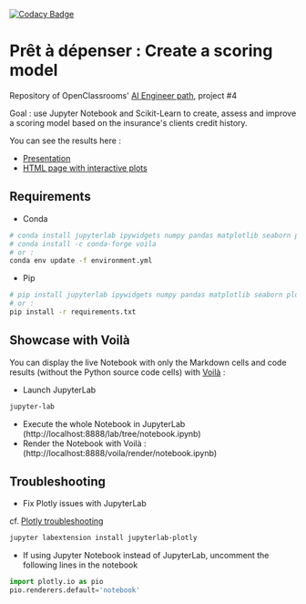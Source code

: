 [![Codacy Badge](https://app.codacy.com/project/badge/Grade/dd4a397e7bfe43a5bcf16ff7e6a2056a)](https://www.codacy.com/gh/fleuryc/oc_ingenieur-ia_P4-Construisez-un-modele-de-scoring/dashboard)

# Prêt à dépenser : Create a scoring model

Repository of OpenClassrooms' [AI Engineer path](https://openclassrooms.com/fr/paths/188-ingenieur-ia), project #4

Goal : use Jupyter Notebook and Scikit-Learn to create, assess and improve a scoring model based on the insurance's clients credit history.

You can see the results here :

- [Presentation]()
- [HTML page with interactive plots]()

## Requirements

- Conda

```bash
# conda install jupyterlab ipywidgets numpy pandas matplotlib seaborn plotly statsmodels scikit-learn scikit-learn-intelex
# conda install -c conda-forge voila
# or :
conda env update -f environment.yml
```

- Pip

```bash
# pip install jupyterlab ipywidgets numpy pandas matplotlib seaborn plotly statsmodels scikit-learn scikit-learn-intelex voila
# or :
pip install -r requirements.txt
```

## Showcase with Voilà

You can display the live Notebook with only the Markdown cells and code results (without the Python source code cells) with [Voilà](https://github.com/voila-dashboards/voila) :

- Launch JupyterLab

```bash
jupyter-lab
```

- Execute the whole Notebook in JupyterLab (http://localhost:8888/lab/tree/notebook.ipynb)
- Render the Notebook with Voilà : (http://localhost:8888/voila/render/notebook.ipynb)

## Troubleshooting

- Fix Plotly issues with JupyterLab

cf. [Plotly troubleshooting](https://plotly.com/python/troubleshooting/#jupyterlab-problems)

```bash
jupyter labextension install jupyterlab-plotly
```

- If using Jupyter Notebook instead of JupyterLab, uncomment the following lines in the notebook

```python
import plotly.io as pio
pio.renderers.default='notebook'
```
